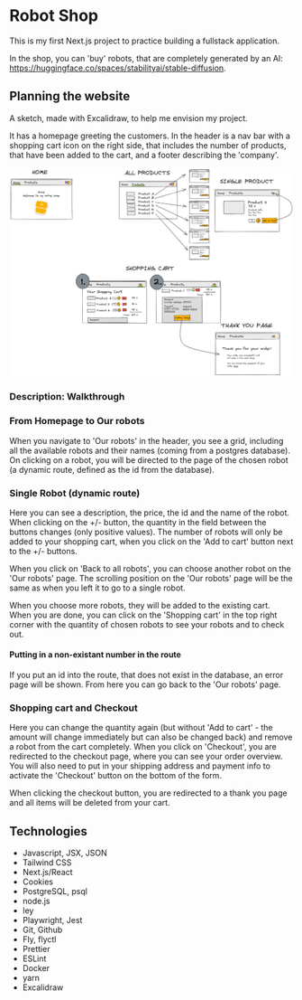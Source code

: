 # Robot Shop

This is my first Next.js project to practice building a fullstack application.

In the shop, you can 'buy' robots, that are completely generated by an AI: https://huggingface.co/spaces/stabilityai/stable-diffusion.

## Planning the website

A sketch, made with Excalidraw, to help me envision my project.

It has a homepage greeting the customers. In the header is a nav bar with a shopping cart icon on the right side, that includes the number of products, that have been added to the cart, and a footer describing the 'company'.

![Ecommerce mockup](./Mockup_EcommerceStore.png)

### Description: Walkthrough

### From Homepage to Our robots

When you navigate to 'Our robots' in the header, you see a grid, including all the available robots and their names (coming from a postgres database). On clicking on a robot, you will be directed to the page of the chosen robot (a dynamic route, defined as the id from the database).

### Single Robot (dynamic route)

Here you can see a description, the price, the id and the name of the robot. When clicking on the +/- button, the quantity in the field between the buttons changes (only positive values). The number of robots will only be added to your shopping cart, when you click on the 'Add to cart' button next to the +/- buttons.

When you click on 'Back to all robots', you can choose another robot on the 'Our robots' page. The scrolling position on the 'Our robots' page will be the same as when you left it to go to a single robot.

When you choose more robots, they will be added to the existing cart. When you are done, you can click on the 'Shopping cart' in the top right corner with the quantity of chosen robots to see your robots and to check out.

#### Putting in a non-existant number in the route

If you put an id into the route, that does not exist in the database, an error page will be shown. From here you can go back to the 'Our robots' page.

### Shopping cart and Checkout

Here you can change the quantity again (but without 'Add to cart' - the amount will change immediately but can also be changed back) and remove a robot from the cart completely. When you click on 'Checkout', you are redirected to the checkout page, where you can see your order overview. You will also need to put in your shipping address and payment info to activate the 'Checkout' button on the bottom of the form.

When clicking the checkout button, you are redirected to a thank you page and all items will be deleted from your cart.

## Technologies

- Javascript, JSX, JSON
- Tailwind CSS
- Next.js/React
- Cookies
- PostgreSQL, psql
- node.js
- ley
- Playwright, Jest
- Git, Github
- Fly, flyctl
- Prettier
- ESLint
- Docker
- yarn
- Excalidraw
